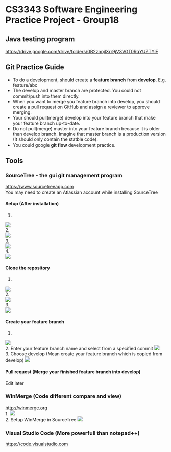 # CS3343 Software Engineering Practice Project - Group18
## Java testing program
https://drive.google.com/drive/folders/0B2znpjlXrr9jV3VGT0RqYUZTYlE




## Git Practice Guide
* To do a development, should create a **feature branch** from **develop**. E.g. feature/abc
* The develop and master branch are protected. You could not commit/push into them directly.
* When you want to merge you feature branch into develop, you should create a pull request on GitHub and assign a reviewer to approve merging.
* Your should pull(merge) develop into your feature branch that make your feature branch up-to-date.
* Do not pull(merge) master into your feature branch because it is older than develop branch. Imagine that master branch is a production version (It should only contain the statble code).
* You could google **git flow** development practice.


## Tools

### SourceTree - the gui git management program
https://www.sourcetreeapp.com   
You may need to create an Atlassian account while installing SourceTree

#### Setup (After installation)
1. <br/>
<img src="/img/1.png"><br/>
2. <br/>
<img src="/img/2.png"><br/>
3. <br/>
<img src="/img/3.png"><br/>
4. <br/>
<img src="/img/4.png"><br/>

#### Clone the repository
1. <br/>
<img src="/img/5.png"><br/>
2. <br/>
<img src="/img/6.png"><br/>
3. <br/>
<img src="/img/7.png"><br/>

#### Create your feature branch
1. <br/>
<img src="/img/8.png"><br/>
2. Enter your feature branch name and select from a specified commit
<img src="/img/9.png"><br/>
3. Choose develop (Mean create your feature branch which is copied from develop)
<img src="/img/10.png"><br/>

#### Pull request (Merge your finished feature branch into develop)
Edit later

### WinMerge (Code different compare and view)
http://winmerge.org<br/>
1. 
<img src="/img/11.png"><br/>
2. Setup WinMerge in SourceTree
<img src="/img/12.png"><br/>

### Visual Studio Code (More powerfull than notepad++)
https://code.visualstudio.com
